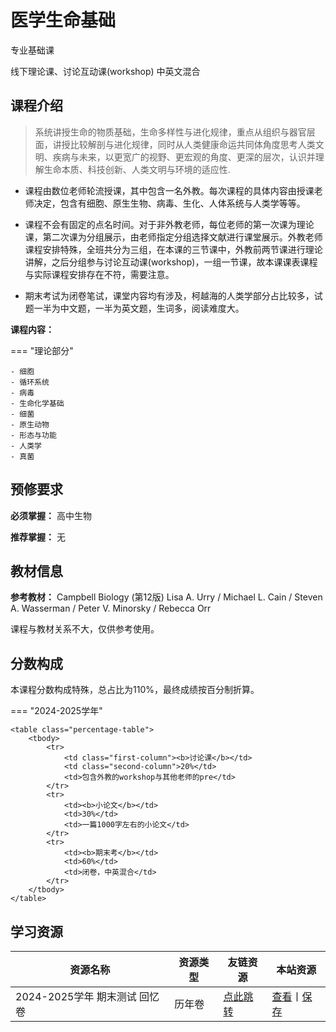 # 医学生命基础

<div class="badges">
<span class="badge is-badge">专业基础课</span>
</div>

线下理论课、讨论互动课(workshop)
中英文混合

## 课程介绍

> 系统讲授生命的物质基础，生命多样性与进化规律，重点从组织与器官层面，讲授比较解剖与进化规律，同时从人类健康命运共同体角度思考人类文明、疾病与未来，以更宽广的视野、更宏观的角度、更深的层次，认识并理解生命本质、科技创新、人类文明与环境的适应性.

- 课程由数位老师轮流授课，其中包含一名外教。每次课程的具体内容由授课老师决定，包含有细胞、原生生物、病毒、生化、人体系统与人类学等等。

- 课程不会有固定的点名时间。对于非外教老师，每位老师的第一次课为理论课，第二次课为分组展示，由老师指定分组选择文献进行课堂展示。外教老师课程安排特殊，全班共分为三组，在本课的三节课中，外教前两节课进行理论讲解，之后分组参与讨论互动课(workshop)，一组一节课，故本课课表课程与实际课程安排存在不符，需要注意。

- 期末考试为闭卷笔试，课堂内容均有涉及，柯越海的人类学部分占比较多，试题一半为中文题，一半为英文题，生词多，阅读难度大。

**课程内容：**

=== "理论部分"

    - 细胞
    - 循环系统
    - 病毒
    - 生命化学基础
    - 细菌
    - 原生动物
    - 形态与功能
    - 人类学
    - 真菌

## 预修要求

**必须掌握：** 高中生物

**推荐掌握：** 无

## 教材信息

**参考教材：** Campbell Biology (第12版) Lisa A. Urry / Michael L. Cain / Steven A. Wasserman / Peter V. Minorsky / Rebecca Orr 

课程与教材关系不大，仅供参考使用。

## 分数构成

本课程分数构成特殊，总占比为110%，最终成绩按百分制折算。

=== "2024-2025学年"

    <table class="percentage-table">
        <tbody>
            <tr>
                <td class="first-column"><b>讨论课</b></td>
                <td class="second-column">20%</td>
                <td>包含外教的workshop与其他老师的pre</td>
            </tr>
            <tr>
                <td><b>小论文</b></td>
                <td>30%</td>
                <td>一篇1000字左右的小论文</td>
            </tr>
            <tr>
                <td><b>期末考</b></td>
                <td>60%</td>
                <td>闭卷，中英混合</td>
            </tr>
        </tbody>
    </table>

## 学习资源

<div class="table-container">
    <table class="resource-table">
        <thead>
            <tr>
                <th>资源名称</th>
                <th>资源类型</th>
                <th>友链资源</th>
                <th>本站资源</th>
            </tr>
        </thead>
        <tbody>
            <tr>
                <td>2024-2025学年 期末测试 回忆卷</td>
                <td>历年卷</td>
                <td><a href="https://yangshu233-snow.github.io/Yangshu233_MkDocs/Temp/ZJU_Learning/%E8%87%AA%E5%88%B6%E5%8E%86%E5%B9%B4%E5%8D%B7/24-25%E5%8C%BB%E5%AD%A6%E7%94%9F%E5%91%BD%E5%9F%BA%E7%A1%80%E6%9C%9F%E6%9C%AB%E8%80%83%E8%AF%95%E5%9B%9E%E5%BF%86%E5%8D%B7/24-25%E5%8C%BB%E5%AD%A6%E7%94%9F%E5%91%BD%E5%9F%BA%E7%A1%80%E5%9B%9E%E5%BF%86%E5%8D%B7.html">点此跳转</a></td>
                <td><span class="link-divider"><a href="./preview/2024_to_2025/24-25医学生命基础回忆卷">查看</a><span class="divider">丨</span><a href="./download/24-25医学生命基础回忆卷.pdf" download>保存</a></span></td>
            </tr>
        </tbody>
    </table>
</div>